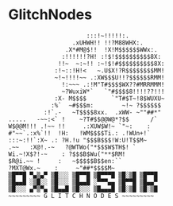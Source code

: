 # GlitchNodes                                                           
                          :::!~!!!!!:.
                      .xUHWH!! !!?M88WHX:.
                    .X*#M@$!!  !X!M$$$$$$WWx:.
                   :!!!!!!?H! :!$!$$$$$$$$$$8X:
                  !!~  ~:~!! :~!$!#$$$$$$$$$$8X:
                 :!~::!H!<   ~.U$X!?R$$$$$$$$MM!
                 ~!~!!!!~~ .:XW$$$U!!?$$$$$$RMM!
                   !:~~~ .:!M"T#$$$$WX??#MRRMMM!
                   ~?WuxiW*`   `"#$$$$8!!!!??!!!
                 :X- M$$$$       `"T#$T~!8$WUXU~
                :%`  ~#$$$m:        ~!~ ?$$$$$$
              :!`.-   ~T$$$$8xx.  .xWW- ~""##*"
    .....   -~~:<` !    ~?T#$$@@W@*?$$      /`
    W$@@M!!! .!~~ !!     .:XUW$W!~ `"~:    :
    #"~~`.:x%`!!  !H:   !WM$$$$Ti.: .!WUn+!`
    :::~:!!`:X~ .: ?H.!u "$$$B$$$!W:U!T$$M~
    .~~   :X@!.-~   ?@WTWo("*$$$W$TH$! `
    Wi.~!X$?!-~    : ?$$$B$Wu("**$RM!
    $R@i.~~ !     :   ~$$$$$B$$en:``
    ?MXT@Wx.~    :     ~"##*$$$$M~   
    ▒█▀▀█ ▀▄▒▄▀ ▒█░░░ ▒█▀▀█ ▒█▀▀▀█ ▒█░▒█ ▒█▀▀█
    ▒█▄▄█ ░▒█░░ ▒█░░░ ▒█▄▄█ ░▀▀▀▄▄ ▒█▀▀█ ▒█▄▄▀
    ▒█░░░ ▄▀▒▀▄ ▒█▄▄█ ▒█░░░ ▒█▄▄▄█ ▒█░▒█ ▒█░▒█
    ~~~~~~~~~ G L I T C H N O D E S ~~~~~~~~~
